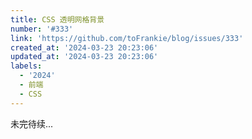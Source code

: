 ```yaml
---
title: CSS 透明网格背景
number: '#333'
link: 'https://github.com/toFrankie/blog/issues/333'
created_at: '2024-03-23 20:23:06'
updated_at: '2024-03-23 20:23:06'
labels:
  - '2024'
  - 前端
  - CSS
---
```

未完待续...
